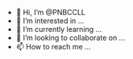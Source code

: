 - 👋 Hi, I’m @PNBCCLL
- 👀 I’m interested in ...
- 🌱 I’m currently learning ...
- 💞️ I’m looking to collaborate on ...
- 📫 How to reach me ...

<!---
PNBCCLL/PNBCCLL is a ✨ special ✨ repository because its `README.md` (this file) appears on your GitHub profile.
You can click the Preview link to take a look at your changes.
--->
